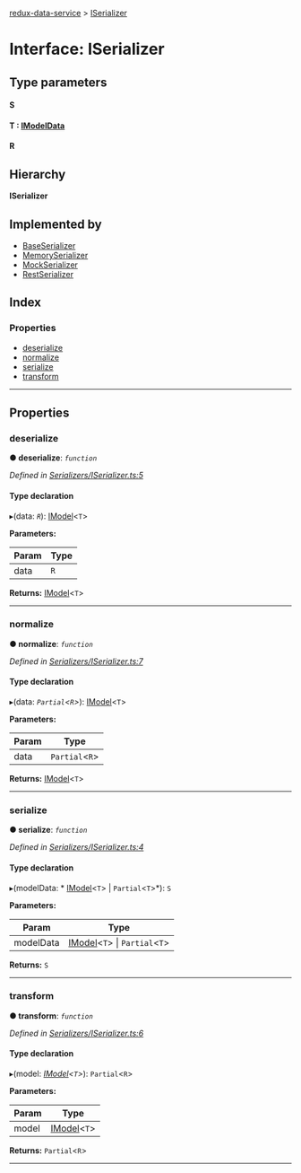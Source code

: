 [redux-data-service](../README.md) > [ISerializer](../interfaces/iserializer.md)

# Interface: ISerializer

## Type parameters
#### S 
#### T :  [IModelData](imodeldata.md)
#### R 
## Hierarchy

**ISerializer**

## Implemented by

* [BaseSerializer](../classes/baseserializer.md)
* [MemorySerializer](../classes/memoryserializer.md)
* [MockSerializer](../classes/mockserializer.md)
* [RestSerializer](../classes/restserializer.md)

## Index

### Properties

* [deserialize](iserializer.md#deserialize)
* [normalize](iserializer.md#normalize)
* [serialize](iserializer.md#serialize)
* [transform](iserializer.md#transform)

---

## Properties

<a id="deserialize"></a>

###  deserialize

**● deserialize**: *`function`*

*Defined in [Serializers/ISerializer.ts:5](https://github.com/Rediker-Software/redux-data-service/blob/a82aa72/src/Serializers/ISerializer.ts#L5)*

#### Type declaration
▸(data: *`R`*): [IModel](imodel.md)<`T`>

**Parameters:**

| Param | Type |
| ------ | ------ |
| data | `R` |

**Returns:** [IModel](imodel.md)<`T`>

___
<a id="normalize"></a>

###  normalize

**● normalize**: *`function`*

*Defined in [Serializers/ISerializer.ts:7](https://github.com/Rediker-Software/redux-data-service/blob/a82aa72/src/Serializers/ISerializer.ts#L7)*

#### Type declaration
▸(data: *`Partial`<`R`>*): [IModel](imodel.md)<`T`>

**Parameters:**

| Param | Type |
| ------ | ------ |
| data | `Partial`<`R`> |

**Returns:** [IModel](imodel.md)<`T`>

___
<a id="serialize"></a>

###  serialize

**● serialize**: *`function`*

*Defined in [Serializers/ISerializer.ts:4](https://github.com/Rediker-Software/redux-data-service/blob/a82aa72/src/Serializers/ISerializer.ts#L4)*

#### Type declaration
▸(modelData: * [IModel](imodel.md)<`T`> &#124; `Partial`<`T`>*): `S`

**Parameters:**

| Param | Type |
| ------ | ------ |
| modelData |  [IModel](imodel.md)<`T`> &#124; `Partial`<`T`>|

**Returns:** `S`

___
<a id="transform"></a>

###  transform

**● transform**: *`function`*

*Defined in [Serializers/ISerializer.ts:6](https://github.com/Rediker-Software/redux-data-service/blob/a82aa72/src/Serializers/ISerializer.ts#L6)*

#### Type declaration
▸(model: *[IModel](imodel.md)<`T`>*): `Partial`<`R`>

**Parameters:**

| Param | Type |
| ------ | ------ |
| model | [IModel](imodel.md)<`T`> |

**Returns:** `Partial`<`R`>

___

